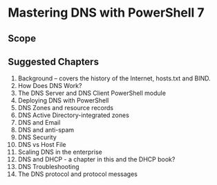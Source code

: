 # Mastering DNS with PowerShell 7

##  Scope


## Suggested Chapters

1. Background – covers the history of the Internet, hosts.txt and BIND.
2. How Does DNS Work?
3. The DNS Server and DNS Client PowerShell module
4. Deploying DNS with PowerShell
5. DNS Zones and resource records
6. DNS Active Directory-integrated zones
7. DNS and Email
8. DNS and anti-spam
9. DNS Security
10. DNS vs Host File
11. Scaling DNS in the enterprise
12. DNS and DHCP - a chapter in this and the DHCP book?
13. DNS Troubleshooting
14. The DNS protocol and protocol messages 